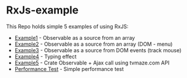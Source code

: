 # RxJs-example

This Repo holds simple 5 examples of using RxJS:

* [Example1](https://shavitcohen.github.io/RxJs-example/example1/) - Observable as a source from an array
* [Example2](https://shavitcohen.github.io/RxJs-example/example2/) - Observable as a source from an array (DOM - menu)
* [Example3](https://shavitcohen.github.io/RxJs-example/example3/) - Observable as a source from DOM events (track mouse)
* [Example4](https://shavitcohen.github.io/RxJs-example/example4/) - Typing effect
* [Example5](https://shavitcohen.github.io/RxJs-example/example5/) - Crate Observable + Ajax call using tvmaze.com API
* [Performance Test](https://shavitcohen.github.io/RxJs-example/performanceTest/) - Simple performance test